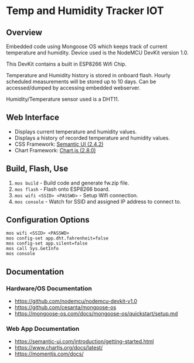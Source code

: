 # Temp and Humidity Tracker IOT

## Overview
Embedded code using Mongoose OS which keeps track of current temperature and humidity. Device used is the NodeMCU DevKit version 1.0.

This DevKit contains a built in ESP8266 Wifi Chip.

Temperature and Humidity history is stored in onboard flash. Hourly scheduled measurements will be stored up to 10 days. Can be accessed/dumped by accessing embedded webserver.

Humidity/Temperature sensor used is a DHT11.

## Web Interface
- Displays current temperature and humidity values.
- Displays a history of recorded temperature and humidity values.
- CSS Framework: [Semantic UI (2.4.2)](https://semantic-ui.com/)
- Chart Framework: [Chart.js (2.8.0)](https://www.chartjs.org/)

## Build, Flash, Use
1) `mos build` - Build code and generate fw.zip file.
2) `mos flash` - Flash onto ESP8266 board.
3) `mos wifi <SSID> <PASSWD>` - Setup Wifi connection.
4) `mos console` - Watch for SSID and assigned IP address to connect to.

## Configuration Options
```
mos wifi <SSID> <PASSWD>
mos config-set app.dht.fahrenheit=false
mos config-set app.silent=false
mos call Sys.GetInfo
mos console
```

## Documentation
### Hardware/OS Documentation
- https://github.com/nodemcu/nodemcu-devkit-v1.0
- https://github.com/cesanta/mongoose-os
- https://mongoose-os.com/docs/mongoose-os/quickstart/setup.md
### Web App Documentation
- https://semantic-ui.com/introduction/getting-started.html
- https://www.chartjs.org/docs/latest/
- https://momentjs.com/docs/
